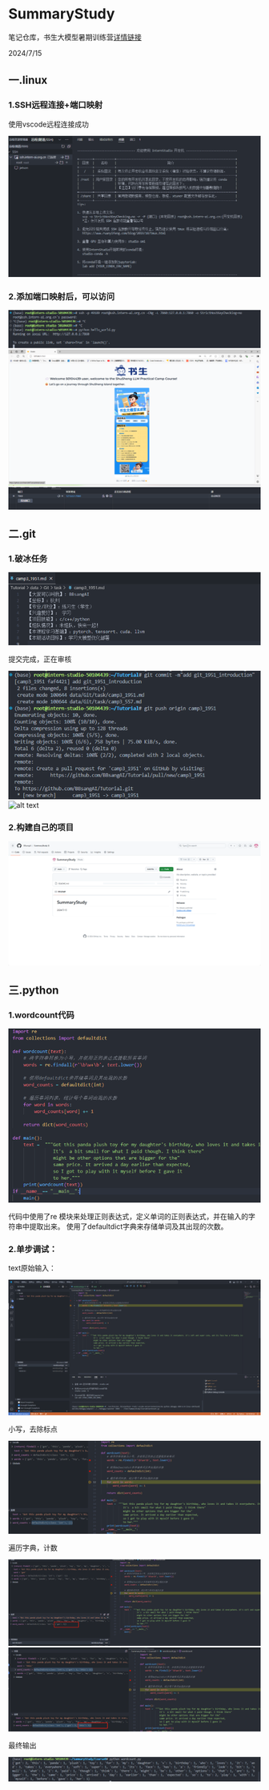 # SummaryStudy
笔记仓库，书生大模型暑期训练营[详情链接](https://github.com/InternLM/Tutorial)

2024/7/15

## 一.linux

### 1.SSH远程连接+端口映射

使用vscode远程连接成功

![alt text](IMAGE/image-2.png)

### 2.添加端口映射后，可以访问

![alt text](IMAGE/image-7.png)
![alt text](IMAGE/image-4.png)
![alt text](IMAGE/image-3.png)

## 二.git
### 1.破冰任务

![alt text](IMAGE/image-1.png)

提交完成，正在审核

![alt text](IMAGE/image.png)
![alt text](IMAGE/-5.png)

### 2.构建自己的项目

![alt text](IMAGE/image-6.png)


## 三.python

### 1.wordcount代码

![alt text](IMAGE/image-8.png)

代码中使用了re 模块来处理正则表达式，定义单词的正则表达式，并在输入的字符串中提取出来。
     使用了defaultdict字典来存储单词及其出现的次数。

### 2.单步调试：

text原始输入：

![alt text](IMAGE/1721050589216.jpg)

小写，去除标点

![alt text](IMAGE//1721050669515.jpg)

遍历字典，计数

![alt text](IMAGE/1721050721256.png)
![alt text](IMAGE/1721050710358.jpg)

最终输出

![alt text](IMAGE/1721050798640.jpg)


